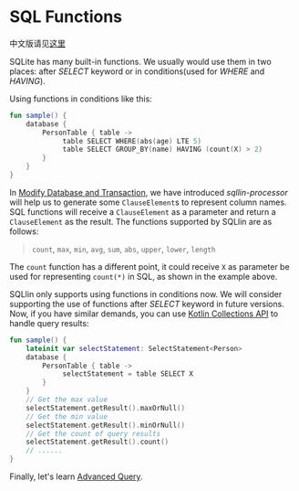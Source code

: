 # SQL Functions

中文版请见[这里](sql-functions-cn.md)

SQLite has many built-in functions. We usually would use them in two places: after _SELECT_ keyword
or in conditions(used for _WHERE_ and _HAVING_).

Using functions in conditions like this:

```kotlin
fun sample() {
    database {
        PersonTable { table ->
             table SELECT WHERE(abs(age) LTE 5)
             table SELECT GROUP_BY(name) HAVING (count(X) > 2)
        }
    }
}
```

In [Modify Database and Transaction](modify-database-and-transaction.md), we have introduced _sqllin-processor_ will help us to
generate some `ClauseElement`s to represent column names. SQL functions will receive a `ClauseElement` as a parameter and return
a `ClauseElement` as the result. The functions supported by SQLlin are as follows:

> `count`, `max`, `min`, `avg`, `sum`, `abs`, `upper`, `lower`, `length`

The `count` function has a different point, it could receive `X` as parameter be used for representing `count(*)` in SQL, as shown in the
example above.

SQLlin only supports using functions in conditions now. We will consider supporting the use of functions after _SELECT_ keyword in
future versions. Now, if you have similar demands, you can use
[Kotlin Collections API](https://kotlinlang.org/docs/collection-aggregate.html) to handle query results:

```kotlin
fun sample() {
    lateinit var selectStatement: SelectStatement<Person>
    database {
        PersonTable { table ->
             selectStatement = table SELECT X
        }
    }
    // Get the max value
    selectStatement.getResult().maxOrNull()
    // Get the min value
    selectStatement.getResult().minOrNull()
    // Get the count of query results
    selectStatement.getResult().count()
    // ......
}
```

Finally, let's learn [Advanced Query](advanced-query.md).